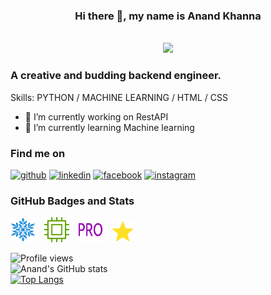 <h3> <p align="center"> Hi there 👋, my name is Anand Khanna </p></h3>

<p align="center">
  <br>
  <img src="https://export-download.canva.com/kEaXI/DAE6tBkEaXI/23/0/0001-21061093129.png?X-Amz-Algorithm=AWS4-HMAC-SHA256&X-Amz-Credential=AKIAJHKNGJLC2J7OGJ6Q%2F20220311%2Fus-east-1%2Fs3%2Faws4_request&X-Amz-Date=20220311T133510Z&X-Amz-Expires=31398&X-Amz-Signature=461d40ab37014d90da11301983abc211bf20dc864744d23145168fad06b39072&X-Amz-SignedHeaders=host&response-content-disposition=attachment%3B%20filename%2A%3DUTF-8%27%27anand%2520khanna.png&response-expires=Fri%2C%2011%20Mar%202022%2022%3A18%3A28%20GMT"/>
</p>


### A creative and budding backend engineer.


  
Skills: PYTHON / MACHINE LEARNING / HTML / CSS 


- 🔭 I’m currently working on RestAPI 
- 🌱 I’m currently learning Machine learning


### Find me on <br>
[<img src='https://cdn.jsdelivr.net/npm/simple-icons@3.0.1/icons/github.svg' alt='github' height='40'>](https://github.com/anand-1502)  [<img src='https://cdn.jsdelivr.net/npm/simple-icons@3.0.1/icons/linkedin.svg' alt='linkedin' height='40'>](https://www.linkedin.com/in/anand-khanna-2b4a1a1a9/)  [<img src='https://cdn.jsdelivr.net/npm/simple-icons@3.0.1/icons/facebook.svg' alt='facebook' height='40'>](https://www.facebook.com/anand.khanna.007)  [<img src='https://cdn.jsdelivr.net/npm/simple-icons@3.0.1/icons/instagram.svg' alt='instagram' height='40'>](https://www.instagram.com/anandkhannaa/)  

### GitHub Badges and Stats <br>
<a href='https://archiveprogram.github.com/'><img src='https://raw.githubusercontent.com/acervenky/animated-github-badges/master/assets/acbadge.gif' width='40' height='40'></a> <a href='https://docs.github.com/en/developers'><img src='https://raw.githubusercontent.com/acervenky/animated-github-badges/master/assets/devbadge.gif' width='40' height='40'></a> <a href='https://github.com/pricing'><img src='https://raw.githubusercontent.com/acervenky/animated-github-badges/master/assets/pro.gif' width='40' height='40'></a> <a href='https://stars.github.com/'><img src='https://raw.githubusercontent.com/acervenky/animated-github-badges/master/assets/starbadge.gif' width='35' height='35'></a> 



![Profile views](https://gpvc.arturio.dev/anand-1502)  
![Anand's GitHub stats](https://github-readme-stats.vercel.app/api?username=anand-1502&theme=radical&show_icons=true) <br>
[![Top Langs](https://github-readme-stats.vercel.app/api/top-langs/?username=anand-1502&layout=compact&theme=radical)](https://github.com/anuraghazra/github-readme-stats)

